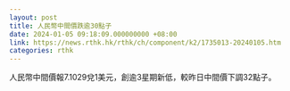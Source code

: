 ```yaml
---
layout: post
title: 人民幣中間價跌逾30點子
date: 2024-01-05 09:18:09.000000000 +08:00
link: https://news.rthk.hk/rthk/ch/component/k2/1735013-20240105.htm
categories: rthk
---
```


人民幣中間價報7.1029兌1美元，創逾3星期新低，較昨日中間價下調32點子。
